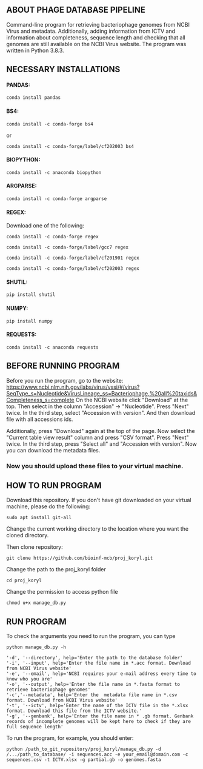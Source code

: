 ## ABOUT PHAGE DATABASE PIPELINE

Command-line program for retrieving bacteriophage genomes from NCBI Virus and metadata. Additionally, adding information from ICTV and information about completeness, sequence length and checking that all genomes are still available on the NCBI Virus website.
The program was written in Python 3.8.3.

## NECESSARY INSTALLATIONS

#### PANDAS:

```
conda install pandas
```
#### BS4:
```
conda install -c conda-forge bs4
```
or
```
conda install -c conda-forge/label/cf202003 bs4
```
#### BIOPYTHON:
```
conda install -c anaconda biopython
```
#### ARGPARSE:
```
conda install -c conda-forge argparse
```
#### REGEX:
Download one of the following:
```
conda install -c conda-forge regex
```
```
conda install -c conda-forge/label/gcc7 regex
```
```
conda install -c conda-forge/label/cf201901 regex
```
```
conda install -c conda-forge/label/cf202003 regex
```
#### SHUTIL:
```
pip install shutil
```
#### NUMPY:
```
pip install numpy
```
#### REQUESTS:
```
conda install -c anaconda requests
```

## BEFORE RUNNING PROGRAM

Before you run the program, go to the website: 
https://www.ncbi.nlm.nih.gov/labs/virus/vssi/#/virus?SeqType_s=Nucleotide&VirusLineage_ss=Bacteriophage,%20all%20taxids&Completeness_s=complete
On the NCBI website click "Download" at the top. Then select in the column "Accession" -> "Nucleotide". Press "Next" twice. In the third step, select "Accession with version". And then download file with all accessions ids.

Additionally, press "Download" again at the top of the page. Now select the "Current table view result" column and press "CSV format". Press "Next" twice. In the third step, press "Select all" and "Accession with version". Now you can download the metadata files.

### Now you should upload these files to your virtual machine.

## HOW TO RUN PROGRAM

Download this repository.
If you don't have git downloaded on your virtual machine, please do the following:

```
sudo apt install git-all
```
Change the current working directory to the location where you want the cloned directory.

Then clone repository:
```
git clone https://github.com/bioinf-mcb/proj_koryl.git
```
Change the path to the proj_koryl folder

```
cd proj_koryl
```

Change the permission to access python file
```
chmod u+x manage_db.py
```

## RUN PROGRAM

To check the arguments you need to run the program, you can type

```
python manage_db.py -h
```

```
'-d', '--directory', help='Enter the path to the database folder'
'-i', '--input', help='Enter the file name in *.acc format. Download from NCBI Virus website'
'-e', '--email', help='NCBI requires your e-mail address every time to know who you are'
'-o', '--output', help='Enter the file name in *.fasta format to retrieve bacteriophage genomes'
'-c','--metadata', help='Enter the  metadata file name in *.csv format. Download from NCBI Virus website'
'-t', '--ictv', help='Enter the name of the ICTV file in the *.xlsx format. Download this file from the ICTV website.'
'-g', '--genbank', help='Enter the file name in * .gb format. Genbank records of incomplete genomes will be kept here to check if they are full sequence length'
```

To run the program, for example, you should enter:
```
python /path_to_git_repository/proj_koryl/manage_db.py -d /.../path_to_database/ -i sequences.acc -e your_email@domain.com -c sequences.csv -t ICTV.xlsx -g partial.gb -o genomes.fasta
```








